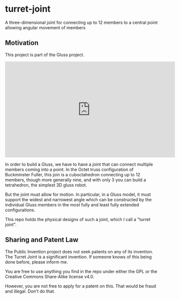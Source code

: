 # turret-joint
A three-dimensional joint for connecting up to 12 members to a central point allowing angular movement of members

## Motivation

This project is part of the Gluss project.

<iframe width="560" height="315" src="https://www.youtube.com/embed/cpzPVwBoE_4?list=PL9nAioXQFlE7_1zlxAb6CpyUpH4s4bhc8" frameborder="0" allowfullscreen></iframe>

In order to build a Gluss, we have to have a joint that can connect multiple members coming into a point.  In the Octet truss
configuration of Buckminster Fuller, this join is a cuboctahedron connecting up to 12 members, though more generally nine, 
and with only 3 you can build a tetrahedron, the simplest 3D gluss robot.

But the joint must allow for motion.  In particular, in a Gluss model, it must support the widest and narrowest angle which 
can be constructed by the individual Gluss members in the most fully and least fully extended configurations.

This repo holds the physical designs of such a joint, which I call a "turret joint".

## Sharing and Patent Law

The Public Invention project does not seek patents on any of its invention.  The Turret Joint is a significant invention. 
If someone knows of this being done before, please inform me.

You are free to use anything you find in the repo under either the GPL or the Creative Commons Share-Alike license v4.0.

However, you are not free to apply for a patent on this.  That would be fraud and illegal. Don't do that.
